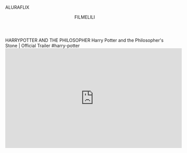 ALURAFLIX
<header>FILMELILI</header>
HARRYPOTTER AND THE PHILOSOPHER
Harry Potter and the Philosopher's Stone | Official Trailer
#harry-potter
<iframe width="560" height="315" src="https://www.youtube.com/embed/l91Km49W9qI?si=RIMtHMRM_8AfAdxc" title="YouTube video player" frameborder="0" allow="accelerometer; autoplay; clipboard-write; encrypted-media; gyroscope; picture-in-picture; web-share" referrerpolicy="strict-origin-when-cross-origin" allowfullscreen></iframe>
